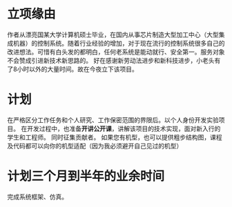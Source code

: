 # 立项缘由
作者从漂亮国某大学计算机硕士毕业，在国内从事芯片制造大型加工中心（大型集成机器）的控制系统。随着行业经验的增加，对于现在流行的控制系统很多自己的改进想法。可惜有白头发的都明白，任何老系统是能动就行、安全第一。服务对象不会赞成引进新技术新思路的。
好在感谢新劳动法进步和新科技进步，小老头有了8小时以外的大量时间。故在今夜立下该项目。

# 计划
在严格区分工作任务和个人研究、工作保密范围的界限后。以个人身份开发实验项目。
在开发过程中，也准备**开讲公开课**，讲解该项目的技术实现，面对新入行的学生和工程师。
同时征集贡献者。
如果您有机型，也可以提供粗步结构图，课程及代码都可以向你的机型适配（因为我必须避开自己见过的机型）

# 计划三个月到半年的业余时间
完成系统框架、仿真。